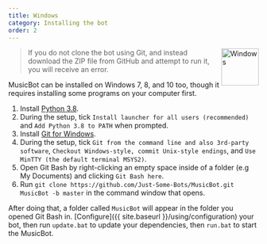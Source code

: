 ```yaml
---
title: Windows
category: Installing the bot
order: 2
---
```

<img class="doc-img" src="{{ site.baseurl }}/images/windows.png" alt="Windows" style="width: 75px; float: right;"/>

> If you do not clone the bot using Git, and instead download the ZIP file from GitHub and attempt to run it, you will receive an error.

MusicBot can be installed on Windows 7, 8, and 10 too, though it requires installing some programs on your computer first.

1. Install [Python 3.8](https://www.python.org/ftp/python/3.8.7/python-3.8.7.exe).
2. During the setup, tick `Install launcher for all users (recommended)` and `Add Python 3.8 to PATH` when prompted.
3. Install [Git for Windows](http://gitforwindows.org/).
4. During the setup, tick `Git from the command line and also 3rd-party software`, `Checkout Windows-style, commit Unix-style endings`, and `Use MinTTY (the default terminal MSYS2)`.
5. Open Git Bash by right-clicking an empty space inside of a folder (e.g My Documents) and clicking `Git Bash here`.
6. Run `git clone https://github.com/Just-Some-Bots/MusicBot.git MusicBot -b master` in the command window that opens.

After doing that, a folder called `MusicBot` will appear in the folder you opened Git Bash in. [Configure]({{ site.baseurl }}/using/configuration) your bot, then run `update.bat` to update your dependencies, then `run.bat` to start the MusicBot.
